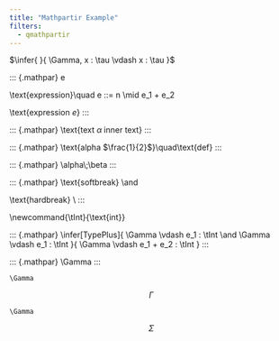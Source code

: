 ```yaml
---
title: "Mathpartir Example"
filters:
  - qmathpartir
---
```


$\infer{ }{ \Gamma, x : \tau \vdash x : \tau }$

::: {.mathpar}
e

\text{expression}\quad e ::= n \mid e_1 + e_2

\text{expression $e$}
:::

::: {.mathpar}
\text{text $\alpha\;\text{inner text}$}
:::

::: {.mathpar}
\text{alpha $\frac{1}{2}$}\quad\text{def}
:::

::: {.mathpar}
\alpha\\;\beta
:::

::: {.mathpar}
\text{softbreak}
\and

\text{hardbreak}
\\
:::

\newcommand{\tInt}{\text{int}}

::: {.mathpar}
\infer[TypePlus]{
  \Gamma \vdash e_1 : \tInt
  \and
  \Gamma \vdash e_1 : \tInt
}{
  \Gamma \vdash e_1 + e_2 : \tInt
}
:::

::: {.mathpar}
\Gamma
:::

``` {.mathpar}
\Gamma
```

```math {.mathpar}
\Gamma
```

```mathpar
\Gamma
```

$$
\Sigma
$$
